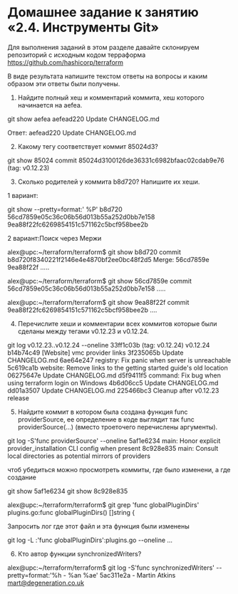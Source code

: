 # Домашнее задание к занятию «2.4. Инструменты Git»

Для выполнения заданий в этом разделе давайте склонируем репозиторий с исходным кодом 
терраформа https://github.com/hashicorp/terraform 

В виде результата напишите текстом ответы на вопросы и каким образом эти ответы были получены. 

1. Найдите полный хеш и комментарий коммита, хеш которого начинается на aefea.

git show aefea 
aefead220 Update CHANGELOG.md

Ответ:
aefead220
Update CHANGELOG.md

2. Какому тегу соответствует коммит 85024d3?

git show 85024
commit 85024d3100126de36331c6982bfaac02cdab9e76 (tag: v0.12.23)

3. Сколько родителей у коммита b8d720? Напишите их хеши.

1 вариант:

git show --pretty=format:' %P' b8d720
 56cd7859e05c36c06b56d013b55a252d0bb7e158 9ea88f22fc6269854151c571162c5bcf958bee2b


2 вариант:Поиск через Мержи

alex@upc:~/terraform/terraform$ git show b8d720
commit b8d720f8340221f2146e4e4870bf2ee0bc48f2d5
Merge: 56cd7859e 9ea88f22f
.....

alex@upc:~/terraform/terraform$ git show 56cd7859e
commit 56cd7859e05c36c06b56d013b55a252d0bb7e158
.....

alex@upc:~/terraform/terraform$ git show 9ea88f22f
commit 9ea88f22fc6269854151c571162c5bcf958bee2b
....


4. Перечислите хеши и комментарии всех коммитов которые были сделаны между тегами v0.12.23 и v0.12.24.

git log  v0.12.23..v0.12.24  --oneline
33ff1c03b (tag: v0.12.24) v0.12.24
b14b74c49 [Website] vmc provider links
3f235065b Update CHANGELOG.md
6ae64e247 registry: Fix panic when server is unreachable
5c619ca1b website: Remove links to the getting started guide's old location
06275647e Update CHANGELOG.md
d5f9411f5 command: Fix bug when using terraform login on Windows
4b6d06cc5 Update CHANGELOG.md
dd01a3507 Update CHANGELOG.md
225466bc3 Cleanup after v0.12.23 release

5. Найдите коммит в котором была создана функция func providerSource, ее определение в коде выглядит так func providerSource(...) (вместо троеточего перечислены аргументы).

git log -S'func providerSource' --oneline
5af1e6234 main: Honor explicit provider_installation CLI config when present
8c928e835 main: Consult local directories as potential mirrors of providers


чтоб убедиться можно просмотреть коммиты, где было изменени, а где создание

git show 5af1e6234
git show 8c928e835

alex@upc:~/terraform/terraform$ git grep 'func globalPluginDirs'
plugins.go:func globalPluginDirs() []string {

Запросить лог где этот файл и эта функция были изменены

git log -L :'func globalPluginDirs':plugins.go --oneline 
...


6. Кто автор функции synchronizedWriters?

alex@upc:~/terraform/terraform$ git log -S'func synchronizedWriters' --pretty=format:'%h - %an %ae'
5ac311e2a - Martin Atkins mart@degeneration.co.uk